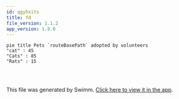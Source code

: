 ```yaml
---
id: qgyhxits
title: fd
file_version: 1.1.2
app_version: 1.8.0
---
```


<!--MERMAID {width:100}-->
```mermaid
pie title Pets `routeBasePath` adopted by volunteers
"cat" : 45
"Cats" : 85
"Rats" : 15


```
<!--MCONTENT {content: "pie title Pets `routeBasePath`<swm-token data-swm-token=\":docusaurus.config.js:26:1:1:`          routeBasePath: &#39;/&#39;,`\"/> adopted by volunteers<br/>\n\"cat\" : 45<br/>\n\"Cats\" : 85<br/>\n\"Rats\" : 15<br/>\n\n<br/>"} --->

<br/>

This file was generated by Swimm. [Click here to view it in the app](http://localhost:5000/repos/Z2l0aHViJTNBJTNBTm9hUmVwbyUzQSUzQU5vYW96ZXI=/docs/qgyhxits).
